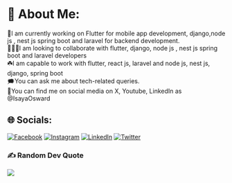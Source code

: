 # 💫 About Me:
🔭I am currently working on Flutter for mobile app development, django,node js , nest js spring boot and laravel for backend development.<br>🧑‍🤝‍🧑I am looking to collaborate with flutter, django, node js , nest js spring boot and laravel developers<br>☘️I am capable to work with flutter, react js, laravel and node js, nest js, django, spring boot<br>
🗯️You can ask me about tech-related queries.<br>📩You can find me on social media on X, Youtube, LinkedIn as @IsayaOsward


## 🌐 Socials:
[![Facebook](https://img.shields.io/badge/Facebook-%231877F2.svg?logo=Facebook&logoColor=white)](https://facebook.com/IsayaOsward) [![Instagram](https://img.shields.io/badge/Instagram-%23E4405F.svg?logo=Instagram&logoColor=white)](https://instagram.com/isayaosward_) [![LinkedIn](https://img.shields.io/badge/LinkedIn-%230077B5.svg?logo=linkedin&logoColor=white)](https://linkedin.com/in/IsayaOsward) [![Twitter](https://img.shields.io/badge/Twitter-%231DA1F2.svg?logo=Twitter&logoColor=white)](https://twitter.com/IsayaOsward) 

### ✍️ Random Dev Quote
![](https://quotes-github-readme.vercel.app/api?type=horizontal&theme=radical)
